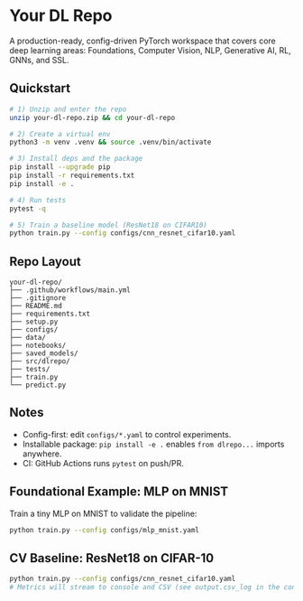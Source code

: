 # Your DL Repo

A production-ready, config-driven PyTorch workspace that covers core deep learning areas:
Foundations, Computer Vision, NLP, Generative AI, RL, GNNs, and SSL.

## Quickstart

```bash
# 1) Unzip and enter the repo
unzip your-dl-repo.zip && cd your-dl-repo

# 2) Create a virtual env
python3 -m venv .venv && source .venv/bin/activate

# 3) Install deps and the package
pip install --upgrade pip
pip install -r requirements.txt
pip install -e .

# 4) Run tests
pytest -q

# 5) Train a baseline model (ResNet18 on CIFAR10)
python train.py --config configs/cnn_resnet_cifar10.yaml
```

## Repo Layout
```
your-dl-repo/
├── .github/workflows/main.yml
├── .gitignore
├── README.md
├── requirements.txt
├── setup.py
├── configs/
├── data/
├── notebooks/
├── saved_models/
├── src/dlrepo/
├── tests/
├── train.py
└── predict.py
```

## Notes
- Config-first: edit `configs/*.yaml` to control experiments.
- Installable package: `pip install -e .` enables `from dlrepo...` imports anywhere.
- CI: GitHub Actions runs `pytest` on push/PR.


## Foundational Example: MLP on MNIST
Train a tiny MLP on MNIST to validate the pipeline:
```bash
python train.py --config configs/mlp_mnist.yaml
```


## CV Baseline: ResNet18 on CIFAR-10
```bash
python train.py --config configs/cnn_resnet_cifar10.yaml
# Metrics will stream to console and CSV (see output.csv_log in the config)
```
